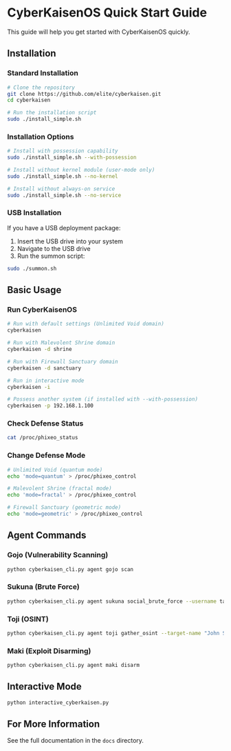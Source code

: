 # CyberKaisenOS Quick Start Guide

This guide will help you get started with CyberKaisenOS quickly.

## Installation

### Standard Installation

```bash
# Clone the repository
git clone https://github.com/elite/cyberkaisen.git
cd cyberkaisen

# Run the installation script
sudo ./install_simple.sh
```

### Installation Options

```bash
# Install with possession capability
sudo ./install_simple.sh --with-possession

# Install without kernel module (user-mode only)
sudo ./install_simple.sh --no-kernel

# Install without always-on service
sudo ./install_simple.sh --no-service
```

### USB Installation

If you have a USB deployment package:

1. Insert the USB drive into your system
2. Navigate to the USB drive
3. Run the summon script:

```bash
sudo ./summon.sh
```

## Basic Usage

### Run CyberKaisenOS

```bash
# Run with default settings (Unlimited Void domain)
cyberkaisen

# Run with Malevolent Shrine domain
cyberkaisen -d shrine

# Run with Firewall Sanctuary domain
cyberkaisen -d sanctuary

# Run in interactive mode
cyberkaisen -i

# Possess another system (if installed with --with-possession)
cyberkaisen -p 192.168.1.100
```

### Check Defense Status

```bash
cat /proc/phixeo_status
```

### Change Defense Mode

```bash
# Unlimited Void (quantum mode)
echo 'mode=quantum' > /proc/phixeo_control

# Malevolent Shrine (fractal mode)
echo 'mode=fractal' > /proc/phixeo_control

# Firewall Sanctuary (geometric mode)
echo 'mode=geometric' > /proc/phixeo_control
```

## Agent Commands

### Gojo (Vulnerability Scanning)

```bash
python cyberkaisen_cli.py agent gojo scan
```

### Sukuna (Brute Force)

```bash
python cyberkaisen_cli.py agent sukuna social_brute_force --username target_user --platform instagram --wordlist wordlist.txt
```

### Toji (OSINT)

```bash
python cyberkaisen_cli.py agent toji gather_osint --target-name "John Smith" --generate-wordlist
```

### Maki (Exploit Disarming)

```bash
python cyberkaisen_cli.py agent maki disarm
```

## Interactive Mode

```bash
python interactive_cyberkaisen.py
```

## For More Information

See the full documentation in the `docs` directory.
